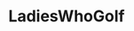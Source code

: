 ---
title: LadiesWhoGolf
crosslinks:
- livven
- BeautyQueens
- DINIHTM
- HottestFemaleAthletes
- PaigeSpiranac
---